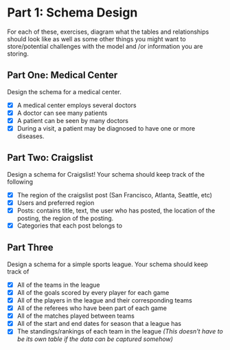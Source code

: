 # Part 1: Schema Design

For each of these, exercises, diagram what the tables and relationships should look like as well as some other things you might want to store/potential challenges with the model and /or information you are storing.
## Part One: Medical Center
Design the schema for a medical center.
- [X] A medical center employs several doctors
- [X] A doctor can see many patients
- [X] A patient can be seen by many doctors
- [X] During a visit, a patient may be diagnosed to have one or more diseases.
## Part Two: Craigslist
Design a schema for Craigslist! Your schema should keep track of the following
- [X] The region of the craigslist post (San Francisco, Atlanta, Seattle, etc)
- [X] Users and preferred region
- [X] Posts: contains title, text, the user who has posted, the location of the posting, the region of the posting.
- [X] Categories that each post belongs to
## Part Three
Design a schema for a simple sports league. Your schema should keep track of
- [X] All of the teams in the league
- [X] All of the goals scored by every player for each game
- [X] All of the players in the league and their corresponding teams
- [X] All of the referees who have been part of each game
- [X] All of the matches played between teams
- [X] All of the start and end dates for season that a league has
- [X] The standings/rankings of each team in the league *(This doesn't have to be its own table if the data can be captured somehow)*
